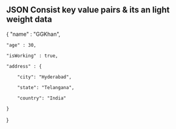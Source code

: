 ## JSON Consist key value pairs & its an light weight data ##

{
    "name" : "GGKhan",

    "age" : 30,

    "isWorking" : true,

    "address" : {

        "city": "Hyderabad",

        "state": "Telangana",

        "country": "India"
        
    }
}